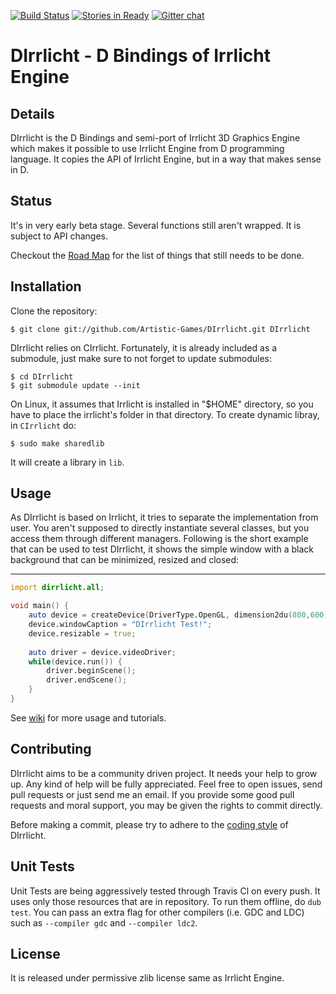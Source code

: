 [![Build Status](https://travis-ci.org/Artistic-Games/DIrrlicht.png?branch=master)](https://travis-ci.org/Artistic-Games/DIrrlicht)
[![Stories in Ready](https://badge.waffle.io/artistic-games/dirrlicht.png?label=ready&title=Ready)](https://waffle.io/artistic-games/dirrlicht)
[![Gitter chat](https://badges.gitter.im/Artistic-Games/DIrrlicht.png)](https://gitter.im/Artistic-Games/DIrrlicht)

DIrrlicht - D Bindings of Irrlicht Engine
=========================================================

Details
-------

DIrrlicht is the D Bindings and semi-port of Irrlicht 3D Graphics Engine which makes it possible to use Irrlicht Engine from D programming language. It copies the API of Irrlicht Engine, but in a way that makes sense in D.

Status
------

It's in very early beta stage. Several functions still aren't wrapped. It is subject to API changes.

Checkout the [Road Map](https://github.com/Artistic-Games/DIrrlicht/wiki/Roadmap) for the list of things that still needs to be done.

Installation
------------

Clone the repository:

```
$ git clone git://github.com/Artistic-Games/DIrrlicht.git DIrrlicht
```

DIrrlicht relies on CIrrlicht. Fortunately, it is already included as a submodule, just make sure to not forget to update submodules:

```
$ cd DIrrlicht
$ git submodule update --init
```

On Linux, it assumes that Irrlicht is installed in "$HOME" directory, so you have to place the irrlicht's folder in that directory. To create dynamic libray, in `CIrrlicht` do:

```
$ sudo make sharedlib
```

It will create a library in `lib`.

Usage
-----

As DIrrlicht is based on Irrlicht, it tries to separate the implementation from user. You aren't supposed to directly instantiate several classes, but you access them through different managers. Following is the short example that can be used to test DIrrlicht, it shows the simple window with a black background that can be minimized, resized and closed:

--------------------------------------------
```D
import dirrlicht.all;

void main() {
    auto device = createDevice(DriverType.OpenGL, dimension2du(800,600));
    device.windowCaption = "DIrrlicht Test!";
    device.resizable = true;
    
    auto driver = device.videoDriver;
    while(device.run()) {
        driver.beginScene();
        driver.endScene();
    }
}
```

See [wiki](https://github.com/Artistic-Games/DIrrlicht/wiki/) for more usage and tutorials.

Contributing
------------

DIrrlicht aims to be a community driven project. It needs your help to grow up. Any kind of help will be fully appreciated. Feel free to open issues, send pull requests or just send me an email. If you provide some good pull requests and moral support, you may be given the rights to commit directly.

Before making a commit, please try to adhere to the [coding style](https://github.com/Artistic-Games/DIrrlicht/blob/master/CONTRIBUTING.md) of DIrrlicht.

Unit Tests
----------

Unit Tests are being aggressively tested through Travis Cl on every push. It uses only those resources that are in repository. To run them offline, do `dub test`. You can pass an extra flag for other compilers (i.e. GDC and LDC) such as `--compiler gdc` and `--compiler ldc2`.

License
-------

It is released under permissive zlib license same as Irrlicht Engine.
